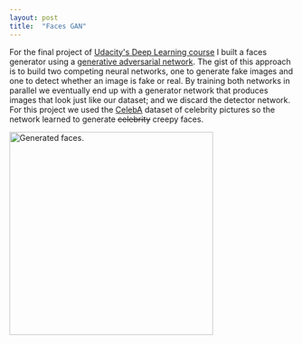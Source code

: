 ```yaml
---
layout: post
title:  "Faces GAN"
---
```


For the final project of [Udacity's Deep Learning course][course] I built a faces generator using a [generative adversarial network][gan]. The gist of this approach is to build two competing neural networks, one to generate fake images and one to detect whether an image is fake or real. By training both networks in parallel we eventually end up with a generator network that produces images that look just like our dataset; and we discard the detector network. For this project we used the [CelebA] dataset of celebrity pictures so the network learned to generate ~~celebrity~~ creepy faces.

<img src="https://github.com/csiz/deep/blob/master/Project5/faces.gif?raw=true" width="360" alt="Generated faces."/>

<!--more-->

[course]: https://www.udacity.com/course/deep-learning-nanodegree--nd101
[gan]: https://en.wikipedia.org/wiki/Generative_adversarial_network
[celeba]: http://mmlab.ie.cuhk.edu.hk/projects/CelebA.html

